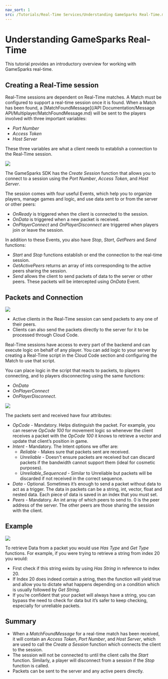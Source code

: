 ```yaml
---
nav_sort: 1
src: /Tutorials/Real-Time Services/Understanding GameSparks Real-Time.md
---
```


# Understanding GameSparks Real-Time

This tutorial provides an introductory overview for working with GameSparks real-time.

## Creating a Real-Time session

Real-Time sessions are dependent on Real-Time matches. A Match must be configured to support a real-time session once it is found. When a Match has been found, a [MatchFoundMessage](/API Documentation/Message API/Multiplayer/MatchFoundMessage.md) will be sent to the players involved with three important variables:
* *Port Number*
* *Access Token*
* *Host Server*

These three variables are what a client needs to establish a connection to the Real-Time session.

![](img/RTGuide/5.png)

The GameSparks SDK has the *Create Session* function that allows you to connect to a session using the *Port Number*, *Access Token*, and *Host Server*.

The session comes with four useful Events, which help you to organize players, manage games and logic, and use data sent to or from the server or other peers:

* *OnReady* is triggered when the client is connected to the session.
*	*OnData* is triggered when a new packet is received.
*	*OnPlayerConnect* and *OnPlayerDisconnect* are triggered when players join or leave the session.

In addition to these Events, you also have *Stop*, *Start*, *GetPeers* and *Send* functions:

* *Start* and *Stop* functions establish or end the connection to the real-time session.
* *GetActivePeers* returns an array of ints corresponding to the active peers sharing the session.
* *Send* allows the client to send packets of data to the server or other peers. These packets will be intercepted using *OnData* Event.

## Packets and Connection

![](img/RTGuide/2.png)


* Active clients in the Real-Time session can send packets to any one of their peers.
* Clients can also send the packets directly to the server for it to be processed through Cloud Code.

Real-Time sessions have access to every part of the backend and can execute logic on behalf of any player. You can add logic to your server by creating a Real-Time script in the Cloud Code section and configuring the Match to use that script.

You can place logic in the script that reacts to packets, to players connecting, and to players disconnecting using the same functions:
* *OnData*
* *OnPlayerConnect*
* *OnPlayerDisconnect*.

![](img/RTGuide/3.png)

The packets sent and received have four attributes:

* *OpCode* - Mandatory. Helps distinguish the packet. For example, you can reserve *OpCode 100* for movement logic so whenever the client receives a packet with the *OpCode 100* it knows to retrieve a vector and update that client’s position in game.
* *Intent* - Mandatory. The Intent options we offer are:
  * *Reliable* - Makes sure that packets sent are received.
  * *Unreliable* - Doesn't ensure packets are received but can discard packets if the bandwidth cannot support them (ideal for cosmetic purposes).
  * *Unreliable_Sequenced* - Similar to Unreliable but packets will be discarded if not received in the correct sequence.
* *Data* - Optional. Sometimes it’s enough to send a packet without data to act as a trigger. The data in packets can be a string, int, vector, float and nested data. Each piece of data is saved in an index that you must set.
* *Peers* - Mandatory. An int array of which peers to send to. 0 is the peer address of the server. The other peers are those sharing the session with the client.


## Example

![](img/RTGuide/4.png)

To retrieve Data from a packet you would use *Has Type* and *Get Type* functions. For example, if you were trying to retrieve a string from index 20 you would:
* First check if this string exists by using *Has String* in reference to index 20.
* If Index 20 does indeed contain a string, then the function will yield true and allow you to dictate what happens depending on a condition which is usually followed by *Get String*.
* If you’re confident that your packet will always have a string, you can bypass the need to check for data but it’s safer to keep checking, especially for unreliable packets.

## Summary

* When a *MatchFoundMessage* for a real-time match has been received, it will contain an *Access Token*, *Port Number*, and *Host Server*, which are used to call the *Create a Session* function which connects the client to the session.
* The session will not be connected to until the client calls the *Start* function. Similarly, a player will disconnect from a session if the *Stop* function is called.
* Packets can be sent to the server and any active peers directly.
